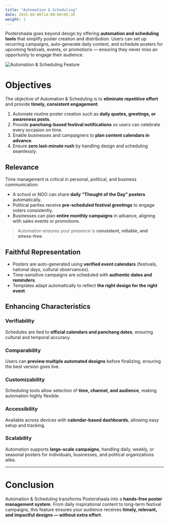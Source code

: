 ```yaml
---
title: "Automation & Scheduling"
date: 2025-09-06T14:00:00+05:30
weight: 1
---
```


Postershaala goes beyond design by offering **automation and scheduling tools** that simplify poster creation and distribution. Users can set up recurring campaigns, auto-generate daily content, and schedule posters for upcoming festivals, events, or promotions — ensuring they never miss an opportunity to engage their audience.  

![Automation & Scheduling Feature](/images/features/automation.svg)

# Objectives  

The objective of Automation & Scheduling is to **eliminate repetitive effort** and provide **timely, consistent engagement**.  

1. Automate routine poster creation such as **daily quotes, greetings, or awareness posts**.  
2. Provide **panchang-based festival notifications** so users can celebrate every occasion on time.  
3. Enable businesses and campaigners to **plan content calendars in advance**.  
4. Ensure **zero last-minute rush** by handling design and scheduling seamlessly.  

## Relevance  

Time management is critical in personal, political, and business communication:  
- A school or NGO can share **daily “Thought of the Day” posters** automatically.  
- Political parties receive **pre-scheduled festival greetings** to engage voters consistently.  
- Businesses can plan **entire monthly campaigns** in advance, aligning with sales events or promotions.  

> Automation ensures your presence is **consistent, reliable, and stress-free**.  

## Faithful Representation  

- Posters are auto-generated using **verified event calendars** (festivals, national days, cultural observances).  
- Time-sensitive campaigns are scheduled with **authentic dates and reminders**.  
- Templates adapt automatically to reflect **the right design for the right event**.  

## Enhancing Characteristics  

### Verifiability  
Schedules are tied to **official calendars and panchang dates**, ensuring cultural and temporal accuracy.  

### Comparability  
Users can **preview multiple automated designs** before finalizing, ensuring the best version goes live.  

### Customizability  
Scheduling tools allow selection of **time, channel, and audience**, making automation highly flexible.  

### Accessibility  
Available across devices with **calendar-based dashboards**, allowing easy setup and tracking.  

### Scalability  
Automation supports **large-scale campaigns**, handling daily, weekly, or seasonal posters for individuals, businesses, and political organizations alike.  

---

# Conclusion  

Automation & Scheduling transforms Postershaala into a **hands-free poster management system**. From daily inspirational content to long-term festival campaigns, this feature ensures your audience receives **timely, relevant, and impactful designs — without extra effort**.
